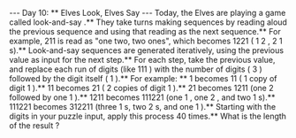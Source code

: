 --- Day 10: ** Elves Look, Elves Say ---
Today, the Elves are playing a game called
look-and-say
.**  They take turns making sequences by reading aloud the previous sequence and using that reading as the next sequence.**  For example,
211
is read as "one two, two ones", which becomes
1221
(
1
2
,
2
1
s).**
Look-and-say sequences are generated iteratively, using the previous value as input for the next step.**  For each step, take the previous value, and replace each run of digits (like
111
) with the number of digits (
3
) followed by the digit itself (
1
).**
For example: **
1
becomes
11
(
1
copy of digit
1
).**
11
becomes
21
(
2
copies of digit
1
).**
21
becomes
1211
(one
2
followed by one
1
).**
1211
becomes
111221
(one
1
, one
2
, and two
1
s).**
111221
becomes
312211
(three
1
s, two
2
s, and one
1
).**
Starting with the digits in your puzzle input, apply this process 40 times.**  What is
the length of the result
?